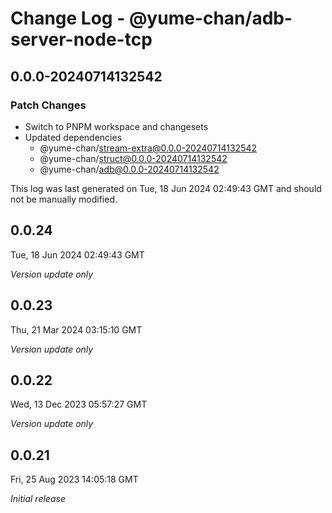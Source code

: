 # Change Log - @yume-chan/adb-server-node-tcp

## 0.0.0-20240714132542

### Patch Changes

-   Switch to PNPM workspace and changesets
-   Updated dependencies
    -   @yume-chan/stream-extra@0.0.0-20240714132542
    -   @yume-chan/struct@0.0.0-20240714132542
    -   @yume-chan/adb@0.0.0-20240714132542

This log was last generated on Tue, 18 Jun 2024 02:49:43 GMT and should not be manually modified.

## 0.0.24

Tue, 18 Jun 2024 02:49:43 GMT

_Version update only_

## 0.0.23

Thu, 21 Mar 2024 03:15:10 GMT

_Version update only_

## 0.0.22

Wed, 13 Dec 2023 05:57:27 GMT

_Version update only_

## 0.0.21

Fri, 25 Aug 2023 14:05:18 GMT

_Initial release_
